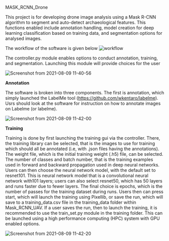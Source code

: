 MASK_RCNN_Drone

This project is for developing drone image analysis using a Mask R-CNN algorithm to segment and auto-detect archaeological features. 
This functions enabled include annotation handling, model creation for deep learning classification based on training data, and segmentation options for analysed images.

The workflow of the software is given below
![workflow](https://user-images.githubusercontent.com/6896620/128731973-c67bc528-f4fc-4e43-b0f2-8f6c4f57b156.jpg)



The controller.py module enables options to conduct annotation, training, and segmentation. Launching this module will provide choices for the user

![Screenshot from 2021-08-09 11-40-56](https://user-images.githubusercontent.com/6896620/128730858-dec2c198-0c88-4119-9411-3f0064028fe3.png)


<B>Annotation</B> 

The software is broken into three components. The first is annotation, which simply launched the LabelMe tool (https://github.com/wkentaro/labelme). Usrs should look at the software for instruction on how to annotate images on Labelme (or labelme).

![Screenshot from 2021-08-09 11-42-00](https://user-images.githubusercontent.com/6896620/128730951-e69d4315-73fd-46c2-9588-c8fe29acf536.png)


<B>Training</B>

Training is done by first launching the training gui via the controller. There, the training library can be selected, that is the images to use for training which should all be annotated (i.e, with .json files having the annotations). The weight file, which is the initial training weight (.h5) file, can be selected. The number of classes and batch number, that is the training examples used in forward and backward propagation used in deep neural networks. Users can then choose the neural network model, with the default set to resnet101. This is neural network model that is a convolutional neural network with101 layers; users can also select resnet50, which has 50 layers and runs faster due to fewer layers. The final choice is epochs, which is the number of passes for the training dataset during runs. Users then can press start, which will launch the training using Pixellib, or save the run, which will save to a training_data.csv file in the training_data folder within Mask_RCNN_UAV. If a user saves the run, then to launch the training, it is recommended to use the train_set.py module in the training folder. This can be launched using a high performance computing (HPC) system with GPU enabled options.

![Screenshot from 2021-08-09 11-42-20](https://user-images.githubusercontent.com/6896620/128733062-e5065f28-2f5c-43df-b766-1bc115caebf5.png)







